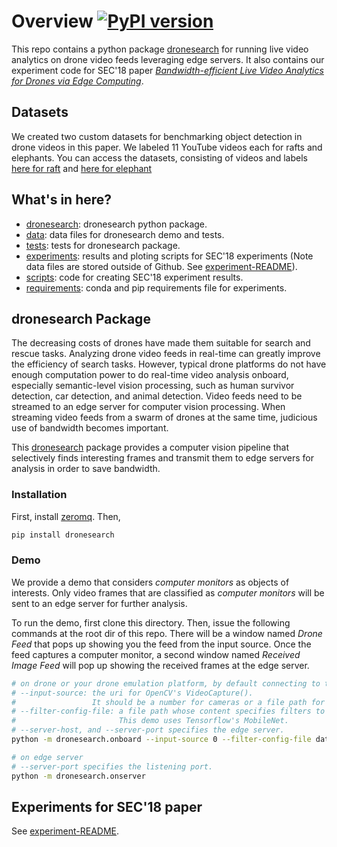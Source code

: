 # Overview [![PyPI version][pypi-image]][pypi]

[pypi-image]: https://badge.fury.io/py/dronesearch.svg
[pypi]: https://pypi.org/project/dronesearch/

This repo contains a python package [dronesearch](dronesearch) for running live
video analytics on drone video feeds leveraging edge servers. It also contains
our experiment code for SEC'18 paper _[Bandwidth-efficient Live Video Analytics
for Drones via Edge Computing](https://ieeexplore.ieee.org/document/8567664)_.

## Datasets

We created two custom datasets for benchmarking object detection in drone videos in this paper. 
We labeled 11 YouTube videos each for rafts and elephants. 
You can access the datasets, consisting of videos and labels [here for raft](http://storage.cmusatyalab.org/drone2018/raft.zip)
and [here for elephant](http://storage.cmusatyalab.org/drone2018/elephant.zip)

## What's in here?

- [dronesearch](dronesearch): dronesearch python package.
- [data](data): data files for dronesearch demo and tests.
- [tests](tests): tests for dronesearch package.
- [experiments](experiments): results and ploting scripts for SEC'18 experiments (Note data files are stored outside of Github. See [experiment-README](experiment-README.md)).
- [scripts](scripts): code for creating SEC'18 experiment results.
- [requirements](requirements): conda and pip requirements file for experiments.

## dronesearch Package

The decreasing costs of drones have made them suitable for search and rescue
tasks. Analyzing drone video feeds in real-time can greatly improve the
efficiency of search tasks. However, typical drone platforms do not have enough
computation power to do real-time video analysis onboard, especially
semantic-level vision processing, such as human survivor detection, car
detection, and animal detection. Video feeds need to be streamed to an edge
server for computer vision processing. When streaming video feeds from a swarm
of drones at the same time, judicious use of bandwidth becomes important.

This [dronesearch](dronesearch) package provides a computer vision pipeline that
selectively finds interesting frames and transmit them to edge servers for
analysis in order to save bandwidth.

### Installation

First, install [zeromq](https://zeromq.org/download/). Then,

```bash
pip install dronesearch
```

### Demo

We provide a demo that considers _computer monitors_ as objects of interests.
Only video frames that are classified as _computer monitors_ will be sent to an
edge server for further analysis.

To run the demo, first clone this directory. Then, issue the following commands
at the root dir of this repo. There will be a window named _Drone Feed_ that
pops up showing you the feed from the input source. Once the feed captures a
computer monitor, a second window named _Received Image Feed_ will pop up
showing the received frames at the edge server.

```bash
# on drone or your drone emulation platform, by default connecting to tcp://localhost:9000
# --input-source: the uri for OpenCV's VideoCapture().
#                 It should be a number for cameras or a file path for videos.
# --filter-config-file: a file path whose content specifies filters to run on the drone.
#                       This demo uses Tensorflow's MobileNet.
# --server-host, and --server-port specifies the edge server.
python -m dronesearch.onboard --input-source 0 --filter-config-file data/cfg/filter_config.ini

# on edge server
# --server-port specifies the listening port.
python -m dronesearch.onserver
```

## Experiments for SEC'18 paper

See [experiment-README](experiment-README.md).
